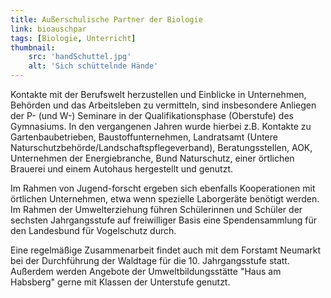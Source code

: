 ```yaml
---
title: Außerschulische Partner der Biologie
link: bioauschpar
tags: [Biologie, Unterricht]
thumbnail: 
    src: 'handSchuttel.jpg'
    alt: 'Sich schüttelnde Hände'
---
```


Kontakte mit der Berufswelt herzustellen und Einblicke in Unternehmen, Behörden und das Arbeitsleben zu vermitteln, sind insbesondere Anliegen der P- (und W-) Seminare in der Qualifikationsphase (Oberstufe) des Gymnasiums. In den vergangenen Jahren wurde hierbei z.B. Kontakte zu Gartenbaubetrieben, Baustoffunternehmen, Landratsamt (Untere Naturschutzbehörde/Landschaftspflegeverband), Beratungsstellen, AOK, Unternehmen der Energiebranche, Bund Naturschutz, einer örtlichen Brauerei und einem Autohaus hergestellt und genutzt. 

Im Rahmen von Jugend-forscht ergeben sich ebenfalls Kooperationen mit örtlichen Unternehmen, etwa wenn spezielle Laborgeräte benötigt werden. Im Rahmen der Umwelterziehung führen Schülerinnen und Schüler der sechsten Jahrgangsstufe auf freiwilliger Basis eine Spendensammlung für den Landesbund für Vogelschutz durch. 

Eine regelmäßige Zusammenarbeit findet auch mit dem Forstamt Neumarkt bei der Durchführung der Waldtage für die 10. Jahrgangsstufe statt. Außerdem werden Angebote der Umweltbildungsstätte "Haus am Habsberg" gerne mit Klassen der Unterstufe genutzt. 